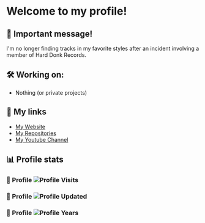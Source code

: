 # Welcome to my profile!

## 🚨 Important message!  
I'm no longer finding tracks in my favorite styles after an incident involving a member of Hard Donk Records.

## 🛠️ Working on:
- Nothing (or private projects)

## 🔗 My links
- [My Website](https://3d1.serv00.net)
- [My Repositories](https://github.com/soundbeat3d1?tab=repositories)  
- [My Youtube Channel](https://youtube.com/@soundbeat3d1)

## 📊 Profile stats
### 🔢 Profile ![Profile Visits](https://badges.pufler.dev/visits/soundbeat3d1/soundbeat3d1)  
### 🔄 Profile ![Profile Updated](https://badges.pufler.dev/updated/soundbeat3d1/soundbeat3d1)  
### 🎉 Profile ![Profile Years](https://badges.pufler.dev/years/soundbeat3d1)
